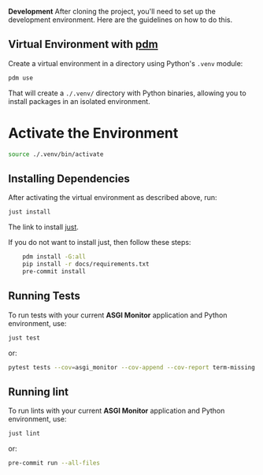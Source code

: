 **Development**
After cloning the project, you'll need to set up the development environment. Here are the guidelines on how to do this.

## Virtual Environment with [pdm](https://pdm-project.org/en/latest/)

Create a virtual environment in a directory using Python's `.venv` module:

```bash
pdm use
```
That will create a `./.venv/` directory with Python binaries, allowing you to install packages in an isolated environment.

# Activate the Environment

```bash
source ./.venv/bin/activate
```
## Installing Dependencies

After activating the virtual environment as described above, run:

```bash
just install
```
The link to install [just](https://github.com/casey/just).

If you do not want to install just, then follow these steps:
```bash
    pdm install -G:all
    pip install -r docs/requirements.txt
    pre-commit install
```
## Running Tests
To run tests with your current **ASGI Monitor** application and Python environment, use:

```bash
just test
```
or:

```bash
pytest tests --cov=asgi_monitor --cov-append --cov-report term-missing -v
```

## Running lint
To run lints with your current **ASGI Monitor** application and Python environment, use:
```bash
just lint
```
or:

```bash
pre-commit run --all-files
```

